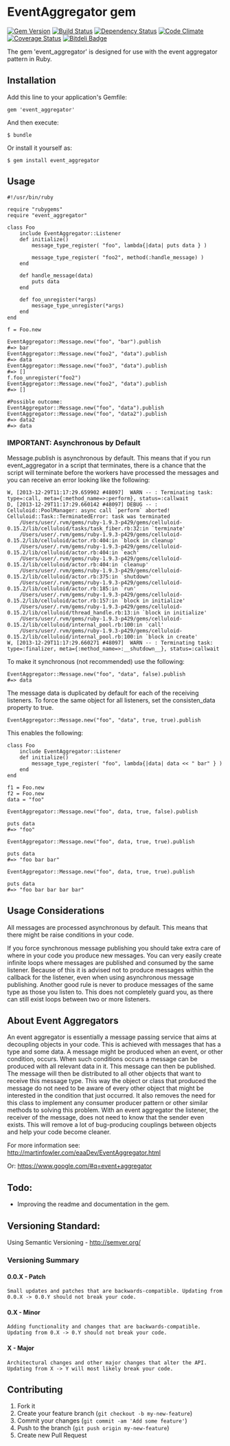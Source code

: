 # EventAggregator gem


[![Gem Version](https://badge.fury.io/rb/event_aggregator.png)][gem]
[![Build Status](https://travis-ci.org/stephan-nordnes-eriksen/event_aggregator.png?branch=adding_travis_and_other)][travis]
[![Dependency Status](https://gemnasium.com/stephan-nordnes-eriksen/event_aggregator.png)][gemnasium]
[![Code Climate](https://codeclimate.com/github/stephan-nordnes-eriksen/event_aggregator.png)][codeclimate]
[![Coverage Status](https://coveralls.io/repos/stephan-nordnes-eriksen/event_aggregator/badge.png)][coveralls]
[![Bitdeli Badge](https://d2weczhvl823v0.cloudfront.net/stephan-nordnes-eriksen/event_aggregator/trend.png)](https://bitdeli.com/free "Bitdeli Badge")

[gem]: https://rubygems.org/gems/event_aggregator
[travis]: https://travis-ci.org/stephan-nordnes-eriksen/event_aggregator
[gemnasium]: https://gemnasium.com/stephan-nordnes-eriksen/event_aggregator
[codeclimate]: https://codeclimate.com/github/stephan-nordnes-eriksen/event_aggregator
[coveralls]: https://coveralls.io/r/stephan-nordnes-eriksen/event_aggregator


The gem 'event_aggregator' is designed for use with the event aggregator pattern in Ruby.

## Installation

Add this line to your application's Gemfile:

    gem 'event_aggregator'

And then execute:

    $ bundle

Or install it yourself as:

    $ gem install event_aggregator

## Usage

	#!/usr/bin/ruby

	require "rubygems"
	require "event_aggregator"

	class Foo
		include EventAggregator::Listener
		def initialize()
			message_type_register( "foo", lambda{|data| puts data } )

			message_type_register( "foo2", method(:handle_message) )
		end

		def handle_message(data)
			puts data
		end
		
		def foo_unregister(*args)
			message_type_unregister(*args)
		end
	end

	f = Foo.new

	EventAggregator::Message.new("foo", "bar").publish
	#=> bar
	EventAggregator::Message.new("foo2", "data").publish
	#=> data
	EventAggregator::Message.new("foo3", "data").publish
	#=> []
	f.foo_unregister("foo2")
	EventAggregator::Message.new("foo2", "data").publish
	#=> []
	
	#Possible outcome:
	EventAggregator::Message.new("foo", "data").publish
	EventAggregator::Message.new("foo", "data2").publish
	#=> data2
	#=> data

### IMPORTANT: Asynchronous by Default
Message.publish is asynchronous by default. This means that if you run event_aggregator in a script that terminates, there is a chance that the script will terminate before the workers have processed the messages and you can receive an error looking like the following: 
	
	W, [2013-12-29T11:17:29.659902 #48097]  WARN -- : Terminating task: type=:call, meta={:method_name=>:perform}, status=:callwait
	D, [2013-12-29T11:17:29.660142 #48097] DEBUG -- : Celluloid::PoolManager: async call `perform` aborted!
	Celluloid::Task::TerminatedError: task was terminated
		/Users/user/.rvm/gems/ruby-1.9.3-p429/gems/celluloid-0.15.2/lib/celluloid/tasks/task_fiber.rb:32:in `terminate'
		/Users/user/.rvm/gems/ruby-1.9.3-p429/gems/celluloid-0.15.2/lib/celluloid/actor.rb:404:in `block in cleanup'
		/Users/user/.rvm/gems/ruby-1.9.3-p429/gems/celluloid-0.15.2/lib/celluloid/actor.rb:404:in `each'
		/Users/user/.rvm/gems/ruby-1.9.3-p429/gems/celluloid-0.15.2/lib/celluloid/actor.rb:404:in `cleanup'
		/Users/user/.rvm/gems/ruby-1.9.3-p429/gems/celluloid-0.15.2/lib/celluloid/actor.rb:375:in `shutdown'
		/Users/user/.rvm/gems/ruby-1.9.3-p429/gems/celluloid-0.15.2/lib/celluloid/actor.rb:185:in `run'
		/Users/user/.rvm/gems/ruby-1.9.3-p429/gems/celluloid-0.15.2/lib/celluloid/actor.rb:157:in `block in initialize'
		/Users/user/.rvm/gems/ruby-1.9.3-p429/gems/celluloid-0.15.2/lib/celluloid/thread_handle.rb:13:in `block in initialize'
		/Users/user/.rvm/gems/ruby-1.9.3-p429/gems/celluloid-0.15.2/lib/celluloid/internal_pool.rb:100:in `call'
		/Users/user/.rvm/gems/ruby-1.9.3-p429/gems/celluloid-0.15.2/lib/celluloid/internal_pool.rb:100:in `block in create'
	W, [2013-12-29T11:17:29.660271 #48097]  WARN -- : Terminating task: type=:finalizer, meta={:method_name=>:__shutdown__}, status=:callwait

To make it synchronous (not recommended) use the following:

	EventAggregator::Message.new("foo", "data", false).publish
	#=> data

The message data is duplicated by default for each of the receiving listeners. To force the same object for all listeners, set the consisten_data property to true.

	EventAggregator::Message.new("foo", "data", true, true).publish
	
This enables the following:

	class Foo
		include EventAggregator::Listener
		def initialize()
			message_type_register( "foo", lambda{|data| data << " bar" } )
		end
	end

	f1 = Foo.new
	f2 = Foo.new
	data = "foo"
	
	EventAggregator::Message.new("foo", data, true, false).publish

	puts data 
	#=> "foo"

	EventAggregator::Message.new("foo", data, true, true).publish
	
	puts data
	#=> "foo bar bar"

	EventAggregator::Message.new("foo", data, true, true).publish
	
	puts data
	#=> "foo bar bar bar bar"



## Usage Considerations
All messages are processed asynchronous by default. This means that there might be raise conditions in your code. 

If you force synchronous message publishing you should take extra care of where in your code you produce new messages. You can very easily create infinite loops where messages are published and consumed by the same listener. Because of this it is advised not to produce messages within the callback for the listener, even when using asynchronous message publishing. Another good rule is never to produce messages of the same type as those you listen to. This does not completely guard you, as there can still exist loops between two or more listeners.

## About Event Aggregators
An event aggregator is essentially a message passing service that aims at decoupling objects in your code. This is achieved with messages that has a type and some data. A message might be produced when an event, or other condition, occurs. When such conditions occurs a message can be produced with all relevant data in it. This message can then be published. The message will then be distributed to all other objects that want to receive this message type. This way the object or class that produced the message do not need to be aware of every other object that might be interested in the condition that just occurred. It also removes the need for this class to implement any consumer producer pattern or other similar methods to solving this problem. With an event aggregator the listener, the receiver of the message, does not need to know that the sender even exists. This will remove a lot of bug-producing couplings between objects and help your code become cleaner.

For more information see: http://martinfowler.com/eaaDev/EventAggregator.html 

Or: https://www.google.com/#q=event+aggregator

## Todo:
 - Improving the readme and documentation in the gem.

## Versioning Standard:
Using Semantic Versioning - http://semver.org/
### Versioning Summary

#### 0.0.X - Patch
	Small updates and patches that are backwards-compatible. Updating from 0.0.X -> 0.0.Y should not break your code.
#### 0.X - Minor
	Adding functionality and changes that are backwards-compatible. Updating from 0.X -> 0.Y should not break your code.
#### X - Major
	Architectural changes and other major changes that alter the API. Updating from X -> Y will most likely break your code.
## Contributing

1. Fork it
2. Create your feature branch (`git checkout -b my-new-feature`)
3. Commit your changes (`git commit -am 'Add some feature'`)
4. Push to the branch (`git push origin my-new-feature`)
5. Create new Pull Request
